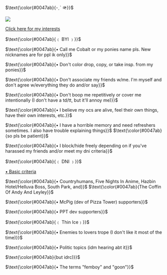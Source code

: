 <p>
$\text{\color{#0047ab}{-ˏˋ 🪖}}$
</p>
<p>
  <img src="https://i.imgur.com/8qrqPvd.png" />
</p>
<p>
	
[Click here for my interests](https://github.com/cobaltpng/thefootsoldier)
</p>

<p>
$\text{\color{#0047ab}{﹙ BYI ﹚}}$
</p>
<p>
$\text{\color{#0047ab}{• Call me Cobalt or my ponies name pls. New nicknames are for ppl ik only}}$
</p>
<p>
$\text{\color{#0047ab}{• Don't color drop, copy, or take insp. from my ponies}}$
</p>
<p>
$\text{\color{#0047ab}{• Don't associate my friends w/me. I'm myself and don't agree w/everything they do and/or say}}$
</p>
</p>
<p>
$\text{\color{#0047ab}{• Don't boop me repetitively or cover me intentionally (I don't have a td/tt, but it'll annoy me)}}$
</p>
</p>
<p>
$\text{\color{#0047ab}{• I believe my ocs are alive, feel their own things, have their own interests, etc.}}$
</p>
</p>
<p>
$\text{\color{#0047ab}{• I have a horrible memory and need refreshers sometimes. I also have trouble explaining things}}$
$\text{\color{#0047ab}{so pls be patient}}$
</p>
</p>
<p>
$\text{\color{#0047ab}{• I block/hide freely depending on if you've harassed my friends and/or meet my dni criteria}}$
</p>
</p>
<p>
$\text{\color{#0047ab}{﹙ DNI ﹚}}$
</p>
<p>
	
[• Basic criteria](https://basic-dni.crd.co/)
</p>
<p>
$\text{\color{#0047ab}{• Countryhumans, Five Nights In Anime, Hazbin Hotel/Helluva Boss, South Park, and}}$
$\text{\color{#0047ab}{The Coffin Of Andy And Leyley}}$
</p>
<p>
$\text{\color{#0047ab}{• McPig (dev of Pizza Tower) supporters}}$
</p>
<p>
$\text{\color{#0047ab}{• PPT dev supporters}}$
</p>
<p>
$\text{\color{#0047ab}{﹙ Thin Ice﹚}}$
</p>
<p>
$\text{\color{#0047ab}{• Enemies to lovers trope (I don't like it most of the time)}}$
</p>
<p>
$\text{\color{#0047ab}{• Politic topics (idm hearing abt it}}$
</p>
<p>
$\text{\color{#0047ab}{but idrc)}}$
</p>
<p>
$\text{\color{#0047ab}{• The terms "femboy" and "goon"}}$
</p>
